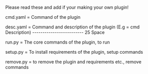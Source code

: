 Please read these and add if your making your own plugin!

cmd.yaml = Command of the plugin

desc.yaml = Command and description of the plugin 
(E.g =  cmd                         Description)
           -------------------------
                   25 Space 

run.py = The core commands of the plugin, to run

setup.py = To install requirements of the plugin, setup commands

remove.py = to remove the plugin and requirements etc., remove commands